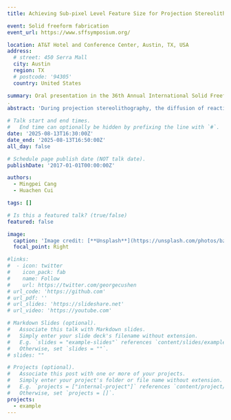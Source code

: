 ```yaml
---
title: Achieving Sub-pixel Level Feature Size for Projection Stereolithography via Precise Spatial and Temporal Control of Photopolymerization

event: Solid freeform fabrication
event_url: https://www.sffsymposium.org/

location: AT&T Hotel and Conference Center, Austin, TX, USA
address:
  # street: 450 Serra Mall
  city: Austin
  region: TX
  # postcode: '94305'
  country: United States

summary: Oral presentation in the 36th Annual International Solid Freeform Fabrication Symposium
.
abstract: 'During projection stereolithography, the diffusion of reaction agents and Gaussian pixel radiance make it challenging to 3D print features close to the nominal optical resolution. A multi-factor model that precisely predicts the photopolymerization process in temporal and spatial domain remain elusive. Here, we developed a reaction-diffusion model involving the effects of Gaussian pixel radiance, nanoparticle scattering, and radical diffusion to predict as well as visualize the reaction with sub-pixel level spatial resolution. Based on this model, we developed a novel grayscale compensation and segmentation exposure strategy, which, for the first time, enabled the fabrication of negative features of 0.8 pixel-size and positive features of 0.2 pixel-size. We also found it possible to achieve continuous production of parts with mere baseline top-down printing system, eliminating layer artifacts without the need of oxygen permeable membrane, nonreactive fluid bed or acoustic air-volume modulation. Our method successfully fabricates assembly-free planetary gears and microchannels.'

# Talk start and end times.
#   End time can optionally be hidden by prefixing the line with `#`.
date: '2025-08-13T16:30:00Z'
date_end: '2025-08-13T16:50:00Z'
all_day: false

# Schedule page publish date (NOT talk date).
publishDate: '2017-01-01T00:00:00Z'

authors:
  - Mingpei Cang
  - Huachen Cui

tags: []

# Is this a featured talk? (true/false)
featured: false

image:
  caption: 'Image credit: [**Unsplash**](https://unsplash.com/photos/bzdhc5b3Bxs)'
  focal_point: Right

#links:
#  - icon: twitter
#    icon_pack: fab
#    name: Follow
#    url: https://twitter.com/georgecushen
# url_code: 'https://github.com'
# url_pdf: ''
# url_slides: 'https://slideshare.net'
# url_video: 'https://youtube.com'

# Markdown Slides (optional).
#   Associate this talk with Markdown slides.
#   Simply enter your slide deck's filename without extension.
#   E.g. `slides = "example-slides"` references `content/slides/example-slides.md`.
#   Otherwise, set `slides = ""`.
# slides: ""

# Projects (optional).
#   Associate this post with one or more of your projects.
#   Simply enter your project's folder or file name without extension.
#   E.g. `projects = ["internal-project"]` references `content/project/deep-learning/index.md`.
#   Otherwise, set `projects = []`.
projects:
  - example
---
```


<!-- {{% callout note %}}
Click on the **Slides** button above to view the built-in slides feature.
{{% /callout %}} -->

<!-- Slides can be added in a few ways:

- **Create** slides using Hugo Blox Builder's [_Slides_](https://docs.hugoblox.com/reference/content-types/) feature and link using `slides` parameter in the front matter of the talk file
- **Upload** an existing slide deck to `static/` and link using `url_slides` parameter in the front matter of the talk file
- **Embed** your slides (e.g. Google Slides) or presentation video on this page using [shortcodes](https://docs.hugoblox.com/reference/markdown/).

Further event details, including [page elements](https://docs.hugoblox.com/reference/markdown/) such as image galleries, can be added to the body of this page. -->
